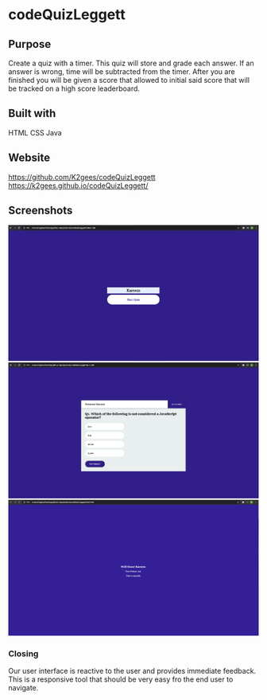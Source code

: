 # codeQuizLeggett

## Purpose
Create a quiz with a timer.  This quiz will store and grade each answer.  If an answer is wrong, time will be subtracted from the timer.  After you are finished you will be given a score that allowed to initial said score that will be tracked on a high score leaderboard.

## Built with
HTML
CSS
Java

## Website
https://github.com/K2gees/codeQuizLeggett
https://k2gees.github.io/codeQuizLeggett/

## Screenshots
![Start Quiz](./assets/images/start-quiz.png)
![Quiz Time](./assets/images/quiz-time.png)
![Congratulations](./assets/images/congratulations.png)



### Closing
Our user interface is reactive to the user and provides immediate feedback.  This is a responsive tool that should be very easy fro the end user to navigate.  


